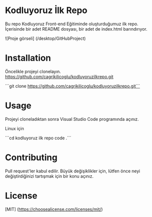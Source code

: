 # Kodluyoruz İlk Repo

Bu repo Kodluyoruz Front-end Eğitiminde oluşturduğumuz ilk repo. İçerisinde bir adet README dosyası, bir adet de index.html barındırıyor.

![Proje görseli] (/desktop/GitHubProject)

# Installation

Öncelikle projeyi clonelayın. https://github.com/cagrikilicoglu/kodluyoruzilkrepo.git

´´´git clone https://github.com/cagrikilicoglu/kodluyoruzilkrepo.git´´´

# Usage

Projeyi cloneladıktan sonra Visual Studio Code programında açınız.

Linux için

´´´cd kodluyoruz ilk repo
code .´´´

# Contributing

Pull request'ler kabul edilir. Büyük değişiklikler için, lütfen önce neyi değiştirdiğinizi tartışmak için bir konu açınız.

# License

[MIT] (https://choosealicense.com/licenses/mit/)

